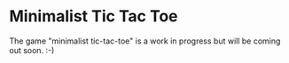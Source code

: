 # Minimalist Tic Tac Toe


The game "minimalist tic-tac-toe" is a work in progress but will be coming out soon. :-)